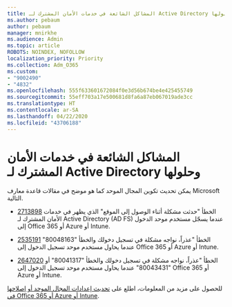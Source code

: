 ```yaml
---
title: المشاكل الشائعة في خدمات الأمان المشترك لـ Active Directory وحلولها
ms.author: pebaum
author: pebaum
manager: mnirkhe
ms.audience: Admin
ms.topic: article
ROBOTS: NOINDEX, NOFOLLOW
localization_priority: Priority
ms.collection: Adm_O365
ms.custom:
- "9002490"
- "4832"
ms.openlocfilehash: 555f633601672084f0e3d56b674be4e425455749
ms.sourcegitcommit: 55eff703a17e500681d8fa6a87eb067019ade3cc
ms.translationtype: HT
ms.contentlocale: ar-SA
ms.lasthandoff: 04/22/2020
ms.locfileid: "43706188"
---
```

# <a name="common-issues-and-resolutions-for-adfs"></a>المشاكل الشائعة في خدمات الأمان المشترك لـ Active Directory وحلولها

يمكن تحديث تكوين المجال الموحد كما هو موضح في مقالات قاعدة معارف Microsoft التالية.

- [2713898](https://support.microsoft.com/help/2713898)  الخطأ "حدثت مشكلة أثناء الوصول إلى الموقع" الذي يظهر في خدمات الأمان المشترك لـ Active Directory (AD FS) عندما يسجّل مستخدم موحد الدخول إلى Office 365 أو Azure أو Intune.

- [2535191](https://support.microsoft.com/help/2535191) الخطأ "عذراً، نواجه مشكلة في تسجيل دخولك والخطأ "80048163" عندما يحاول مستخدم موحد تسجيل الدخول إلى Office 365 أو Azure أو Intune.

- [2647020](https://support.microsoft.com/help/2647020)  الخطأ "عذراً، نواجه مشكلة في تسجيل دخولك والخطأ "80041317" أو "80043431" عندما يحاول مستخدم موحد تسجيل الدخول إلى Office 365 أو Azure أو Intune.

للحصول على مزيد من المعلومات، اطلع على [تحديث إعدادات المجال الموحد أو إصلاحها في Office 365 أو Azure أو Intune](https://docs.microsoft.com/office365/troubleshoot/active-directory/update-federated-domain-office-365).
